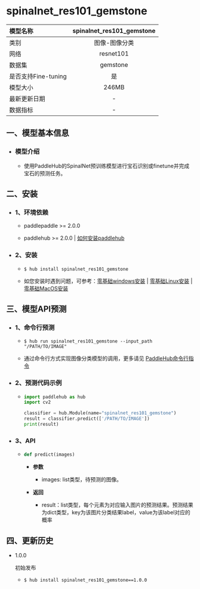 # spinalnet_res101_gemstone

|模型名称|spinalnet_res101_gemstone|
| :--- | :---: |
|类别|图像-图像分类|
|网络|resnet101|
|数据集|gemstone|
|是否支持Fine-tuning|是|
|模型大小|246MB|
|最新更新日期|-|
|数据指标|-|


## 一、模型基本信息



- ### 模型介绍

  - 使用PaddleHub的SpinalNet预训练模型进行宝石识别或finetune并完成宝石的预测任务。
## 二、安装

- ### 1、环境依赖  

  - paddlepaddle >= 2.0.0  

  - paddlehub >= 2.0.0  | [如何安装paddlehub](../../../../docs/docs_ch/get_start/installation.rst)


- ### 2、安装

  - ```shell
    $ hub install spinalnet_res101_gemstone
    ```
  - 如您安装时遇到问题，可参考：[零基础windows安装](../../../../docs/docs_ch/get_start/windows_quickstart.md)
 | [零基础Linux安装](../../../../docs/docs_ch/get_start/linux_quickstart.md) | [零基础MacOS安装](../../../../docs/docs_ch/get_start/mac_quickstart.md)

## 三、模型API预测

- ### 1、命令行预测

  - ```shell
    $ hub run spinalnet_res101_gemstone --input_path "/PATH/TO/IMAGE"
    ```
  - 通过命令行方式实现图像分类模型的调用，更多请见 [PaddleHub命令行指令](../../../../docs/docs_ch/tutorial/cmd_usage.rst)

- ### 2、预测代码示例

  - ```python
    import paddlehub as hub
    import cv2

    classifier = hub.Module(name="spinalnet_res101_gemstone")
    result = classifier.predict(['/PATH/TO/IMAGE'])
    print(result)
    ```

- ### 3、API

  - ```python
    def predict(images)
    ```

    - **参数**
      - images: list类型，待预测的图像。

    - **返回**
      - result：list类型，每个元素为对应输入图片的预测结果。预测结果为dict类型，key为该图片分类结果label，value为该label对应的概率





## 四、更新历史

* 1.0.0

  初始发布
  - ```shell
    $ hub install spinalnet_res101_gemstone==1.0.0
    ```
